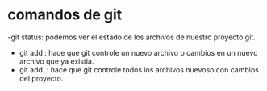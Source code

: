 # comandos de git

-git status: podemos ver el estado de los archivos de nuestro proyecto git.
- git add <file>: hace que git controle un nuevo archivo o cambios en un nuevo archivo que ya existia.
- git add .: hace que git controle todos los archivos nuevoso con cambios del proyecto.